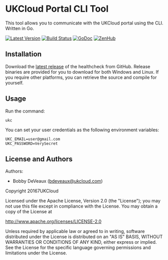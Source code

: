 # UKCloud Portal CLI Tool

This tool allows you to communicate with the UKCloud portal using the CLI. Written in Go.

[![Latest Version](http://img.shields.io/github/release/UKCloud/vcd-healthcheck.svg?style=flat-square)](https://github.com/UKCloud/vcd-healthcheck/releases)
[![Build Status](https://travis-ci.org/UKCloud/vcd-healthcheck.svg?branch=master)](https://travis-ci.org/UKCloud/vcd-healthcheck)
[![GoDoc](https://godoc.org/github.com/UKCloud/vcd-healthcheck?status.svg)](https://godoc.org/github.com/UKCloud/vcd-healthcheck)
[![ZenHub](https://raw.githubusercontent.com/ZenHubIO/support/master/zenhub-badge.png)](https://zenhub.com)

## Installation
Download the [latest release](https://github.com/UKCloud/ukcloud-portal-cli/releases) of the healthcheck from GitHub. Release binaries are provided for you to download for both Windows and Linux. If you require other platforms, you can retrieve the source and compile for yourself.

## Usage
Run the command:
```
ukc
```

You can set your user credentials as the following environment variables:
```
UKC_EMAIL=user@gmail.com
UKC_PASSWORD=VerySecret
```


License and Authors
-------------------
Authors:
  * Bobby DeVeaux (bdeveaux@ukcloud.com)

Copyright 20167UKCloud

Licensed under the Apache License, Version 2.0 (the "License"); you may not use this file except in compliance with the License. You may obtain a copy of the License at

http://www.apache.org/licenses/LICENSE-2.0

Unless required by applicable law or agreed to in writing, software distributed under the License is distributed on an "AS IS" BASIS, WITHOUT WARRANTIES OR CONDITIONS OF ANY KIND, either express or implied. See the License for the specific language governing permissions and limitations under the License.